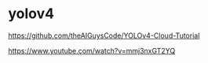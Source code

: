 # yolov4
https://github.com/theAIGuysCode/YOLOv4-Cloud-Tutorial

https://www.youtube.com/watch?v=mmj3nxGT2YQ

